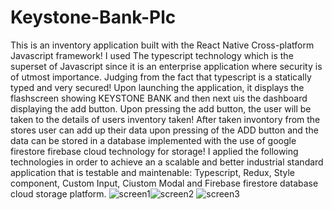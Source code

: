 # Keystone-Bank-Plc
This is an inventory application built with the React Native Cross-platform Javascript framework! I used The typescript technology which is the superset of Javascript since it is an enterprise application where security is of utmost importance. Judging from the fact that typescript is a statically typed and very secured! Upon launching the application, it displays the flashscreen showing KEYSTONE BANK  and then next uis the dashboard displaying the add button. Upon pressing the add button, the user will be taken to the details of users inventory taken! After taken invontory from the stores user can add up their data upon pressing of the ADD button and the data can be stored in a database implemented with the use of google firestore firebase cloud technology for storage!
I applied the following technologies in order to achieve an a scalable and better industrial standard application that is testable and maintenable:
Typescript,
Redux,
Style component,
Custom Input,
Ciustom Modal and 
Firebase firestore database cloud storage platform.
![screen1](https://user-images.githubusercontent.com/78437062/231411778-d226bdad-f6b8-40b9-886d-496e5b2529e2.png)![screen2](https://user-images.githubusercontent.com/78437062/231411812-0aa4cced-4c2f-4ee4-8305-df66b8364428.png)
![screen3](https://user-images.githubusercontent.com/78437062/231411902-c457a2d0-e18a-491a-acc8-c03576d81b94.png)
